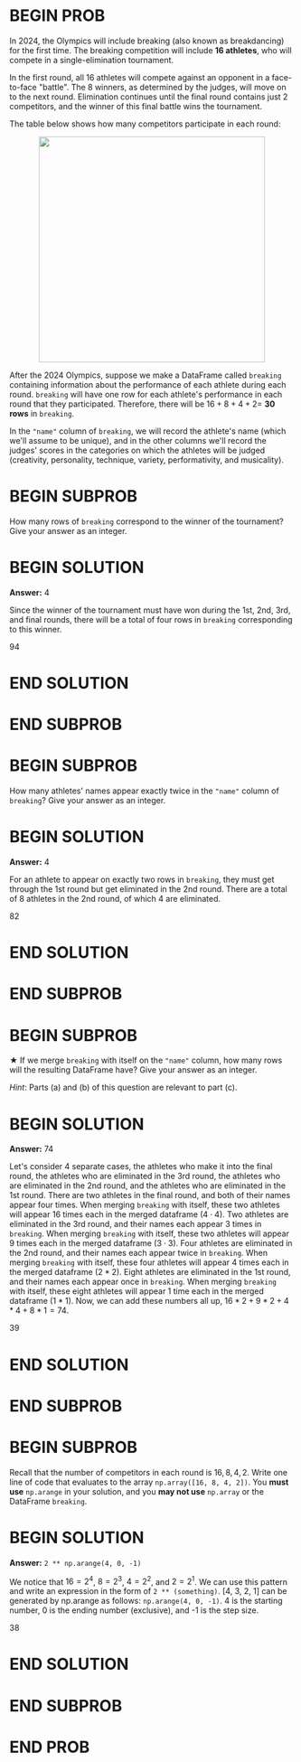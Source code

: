 # BEGIN PROB

In 2024, the Olympics will include breaking (also known as
breakdancing) for the first time. The breaking competition will include
**16 athletes**, who will compete in a single-elimination tournament.

In the first round, all 16 athletes will compete against an opponent in
a face-to-face "battle\". The 8 winners, as determined by the judges,
will move on to the next round. Elimination continues until the final
round contains just 2 competitors, and the winner of this final battle
wins the tournament.

The table below shows how many competitors participate in each round:

<center><img src='../assets/images/wi24-final/q9_table.png' width=400></center>


<!-- ::: center
   **Round**   **Competitors**
  ----------- -----------------
       1             16
       2              8
       3              4
       4              2
::: -->

After the 2024 Olympics, suppose we make a DataFrame called `breaking`
containing information about the performance of each athlete during each
round. `breaking` will have one row for each athlete's performance in
each round that they participated. Therefore, there will be $16+8+4+2 =$
**30 rows** in `breaking`.

In the `"name"` column of `breaking`, we will record the athlete's name
(which we'll assume to be unique), and in the other columns we'll record
the judges' scores in the categories on which the athletes will be
judged (creativity, personality, technique, variety, performativity, and
musicality).

# BEGIN SUBPROB

How many rows of `breaking` correspond to the winner of the tournament?
Give your answer as an integer.


# BEGIN SOLUTION
**Answer:** 4

Since the winner of the tournament must have won during the 1st, 2nd, 3rd, and final rounds, there will be a total of four rows in `breaking` corresponding to this winner.

<average>94</average>

# END SOLUTION

# END SUBPROB

# BEGIN SUBPROB

How many athletes' names appear exactly twice in the `"name"` column of
`breaking`? Give your answer as an integer.


# BEGIN SOLUTION
**Answer:** 4 

For an athlete to appear on exactly two rows in `breaking`, they must get through the 1st round but get eliminated in the 2nd round. There are a total of 8 athletes in the 2nd round, of which 4 are eliminated.

<average>82</average>

# END SOLUTION

# END SUBPROB

# BEGIN SUBPROB

$\bigstar$ If we merge `breaking` with itself on the `"name"` column,
how many rows will the resulting DataFrame have? Give your answer as an
integer.

*Hint*: Parts (a) and (b) of this question are relevant to part (c).


# BEGIN SOLUTION
**Answer:** 74

Let's consider 4 separate cases, the athletes who make it into the final round, the athletes who are eliminated in the 3rd round, the athletes who are eliminated in the 2nd round, and the athletes who are eliminated in the 1st round. There are two athletes in the final round, and both of their names appear four times. When merging `breaking` with itself, these two athletes will appear 16 times each in the merged dataframe ($4 \cdot 4$). Two athletes are eliminated in the 3rd round, and their names each appear 3 times in `breaking`. When merging `breaking` with itself, these two athletes will appear 9 times each in the merged dataframe ($3 \cdot 3$). Four athletes are eliminated in the 2nd round, and their names each appear twice in `breaking`. When merging `breaking` with itself, these four athletes will appear 4 times each in the merged dataframe ($2*2$). Eight athletes are eliminated in the 1st round, and their names each appear once in `breaking`. When merging `breaking` with itself, these eight athletes will appear 1 time each in the merged dataframe ($1*1$). Now, we can add these numbers all up, $16*2 + 9*2 + 4*4 + 8*1 = 74$.


<average>39</average>

# END SOLUTION

# END SUBPROB

# BEGIN SUBPROB

Recall that the number of competitors in each round is $16, 8, 4, 2$.
Write one line of code that evaluates to the array
`np.array([16, 8, 4, 2])`. You **must use** `np.arange` in your
solution, and you **may not use** `np.array` or the DataFrame
`breaking`.

# BEGIN SOLUTION
**Answer:** `2 ** np.arange(4, 0, -1)`

We notice that $16 = 2^4$, $8 = 2^3$, $4 = 2^2$, and $2 = 2^1$. We can use this pattern and write an expression in the form of `2 ** (something)`. [4, 3, 2, 1] can be generated by np.arange as follows: `np.arange(4, 0, -1)`. 4 is the starting number, 0 is the ending number (exclusive), and -1 is the step size. 

<average>38</average>

# END SOLUTION

# END SUBPROB

# END PROB